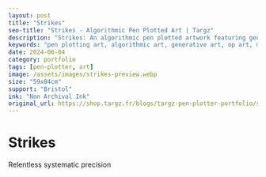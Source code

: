 ```yaml
---
layout: post
title: "Strikes"
seo-title: "Strikes - Algorithmic Pen Plotted Art | Targz"
description: "Strikes: An algorithmic pen plotted artwork featuring geometric patterns. 59x84cm non archival ink on Bristol paper."
keywords: "pen plotting art, algorithmic art, generative art, op art, mathematical art, geometric patterns, bristol paper, precision plotting"
date: 2024-06-04
category: portfolio
tags: [pen-plotter, art]
image: /assets/images/strikes-preview.webp
size: "59x84cm"
support: "Bristol"
ink: "Non Archival Ink"
original_url: https://shop.targz.fr/blogs/targz-pen-plotter-portfolio/strikes
---
```


# Strikes

Relentless systematic precision


